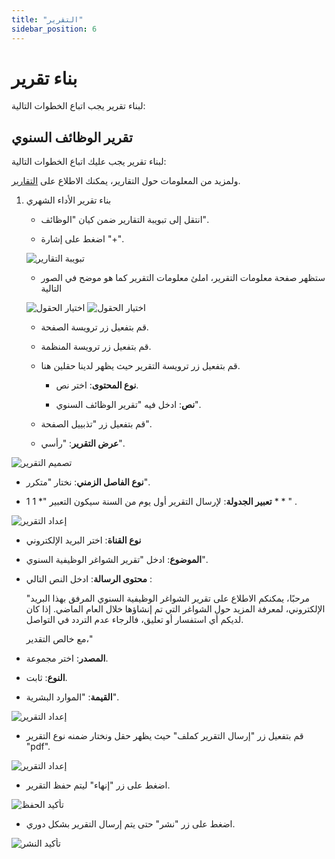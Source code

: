 ```yaml
---
title: "التقرير"
sidebar_position: 6
---
```


# بناء تقرير 
لبناء تقرير يجب اتباع الخطوات التالية:

## تقرير الوظائف السنوي

لبناء تقرير يجب عليك اتباع الخطوات التالية:

ولمزيد من المعلومات حول التقارير، يمكنك الاطلاع على [التقارير](../../../guide/information-structures-concepts/basic-concepts/reports).

1. بناء تقرير الأداء الشهري

   - انتقل إلى تبويبة التقارير ضمن كيان "الوظائف".
   
   - اضغط على إشارة "+".

   ![تبويبة التقارير](../../../../../../../static/img/tutorial/recruitment-system/recruitment-system-job-entity-creating-reports(0).png)
   
   - ستظهر صفحة معلومات التقرير، املئ معلومات التقرير كما هو موضح في الصور التالية
   
    ![اختيار الحقول](../../../../../../../static/img/tutorial/recruitment-system/recruitment-system-job-entity-creating-reports(1).png)
    ![اختيار الحقول](../../../../../../../static/img/tutorial/recruitment-system/recruitment-system-job-entity-creating-reports(2).png)
     
   - قم بتفعيل زر ترويسة الصفحة.
   
   - قم بتفعيل زر ترويسة المنظمة.
   
   - قم بتفعيل زر ترويسة التقرير حيث يظهر لدينا حقلين هنا.
   
     - **نوع المحتوى**: اختر نص.
     
     - **نص**: ادخل فيه "تقرير الوظائف السنوي".
     
   - قم بتفعيل زر "تذبييل الصفحة".
      
   - **عرض التقرير**: "رأسي".

![تصميم التقرير](../../../../../../../static/img/tutorial/recruitment-system/recruitment-system-job-entity-creating-reports(3).png)
   
   - **نوع الفاصل الزمني**: نختار "متكرر".
   
  - **تعبير الجدولة**: لإرسال التقرير أول يوم من السنة سيكون التعبير "* 1 1 * * " .
   
![إعداد التقرير](../../../../../../../static/img/tutorial/recruitment-system/recruitment-system-job-entity-creating-reports(4).png)
   
   - **نوع القناة**: اختر البريد الإلكتروني
   
   - **الموضوع**: ادخل "تقرير الشواغر الوظيفية السنوي".
   
   - **محتوى الرسالة**: ادخل النص التالي :
      
      "مرحبًا،
      يمكنكم الاطلاع على تقرير الشواغر الوظيفية السنوي المرفق بهذا البريد الإلكتروني، لمعرفة المزيد حول الشواغر التي تم إنشاؤها خلال العام الماضي.
      إذا كان لديكم أي استفسار أو تعليق، فالرجاء عدم التردد في التواصل.

      مع خالص التقدير،"
   
   - **المصدر**: اختر مجموعة.
   
   - **النوع**: ثابت.
   
   - **القيمة**: "الموارد البشرية".

   ![إعداد التقرير](../../../../../../../static/img/tutorial/recruitment-system/recruitment-system-job-entity-creating-reports(5).png)
  
   
   - قم بتفعيل زر "إرسال التقرير كملف" حيث يظهر حقل ونختار ضمنه نوع التقرير "pdf".

   ![إعداد التقرير](../../../../../../../static/img/tutorial/recruitment-system/recruitment-system-job-entity-creating-reports(6).png)
   
   - اضغط على زر "إنهاء" ليتم حفظ التقرير.

   ![تأكيد الحفظ](../../../../../../../static/img/tutorial/recruitment-system/recruitment-system-job-entity-creating-reports(7).png)
   
   - اضغط على زر "نشر" حتى يتم إرسال التقرير بشكل دوري.

   ![تأكيد النشر](../../../../../../../static/img/tutorial/recruitment-system/recruitment-system-job-entity-creating-reports(8).png)
